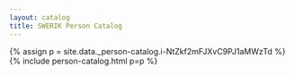 ```yaml
---
layout: catalog
title: SWERIK Person Catalog
---
```

{% assign p = site.data._person-catalog.i-NtZkf2mFJXvC9PJ1aMWzTd %}
{% include person-catalog.html p=p %}

